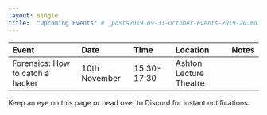 ```yaml
---
layout: single
title:  "Upcoming Events" # _posts2019-09-31-October-Events-2019-20.md 
---
```


| Event | Date | Time | Location | Notes
|:-----------------|:----------|:-----------|:-----------|:-----------|
| Forensics: How to catch a hacker | 10th November | 15:30-17:30 | Ashton Lecture Theatre | |

Keep an eye on this page or head over to Discord for instant notifications.
